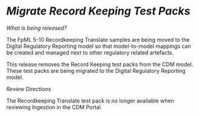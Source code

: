 # *Migrate Record Keeping Test Packs*

_What is being released?_

The FpML 5-10 Recordkeeping Translate samples are being moved to the Digital Regulatory Reporting model so that model-to-model mappings can be created and managed next to other regulatory related artefacts.

This release removes the Record Keeping test packs from the CDM model.  These test packs are being migrated to the Digital Regulatory Reporting model.

_Review Directions_

The Recordkeeping Translate test pack is no longer available when reviewing Ingestion in the CDM Portal

